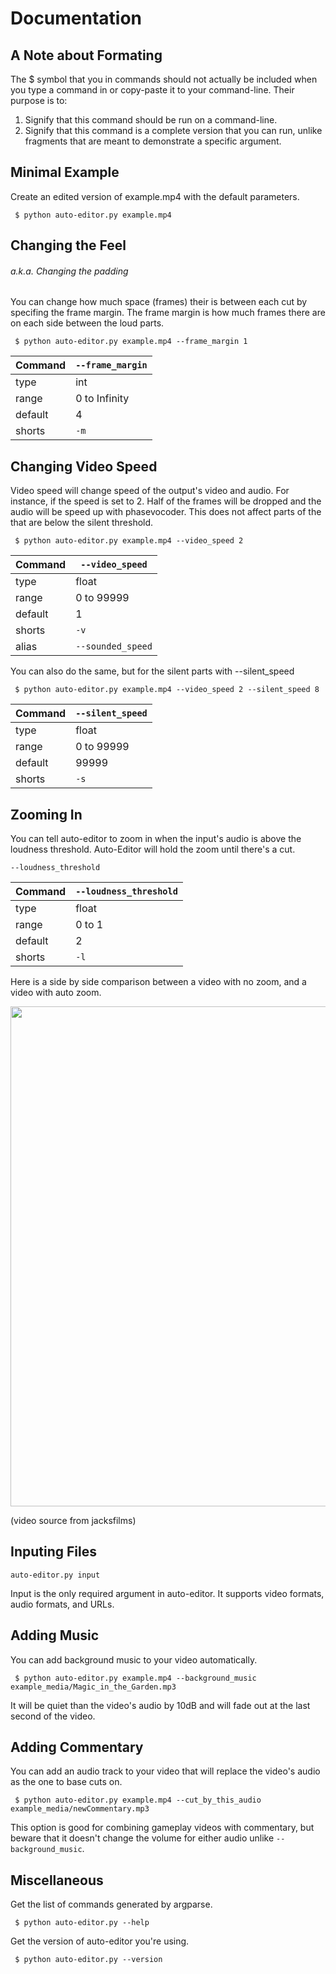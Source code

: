 # Documentation
## A Note about Formating
The $ symbol that you in commands should not actually be included when you type a command in or copy-paste it to your command-line. Their purpose is to:
 1. Signify that this command should be run on a command-line.
 2. Signify that this command is a complete version that you can run, unlike fragments that are meant to demonstrate a specific argument.

## Minimal Example
Create an edited version of example.mp4 with the default parameters.
```terminal
 $ python auto-editor.py example.mp4
```

## Changing the Feel
###### a.k.a. Changing the padding
You can change how much space (frames) their is between each cut by specifing the frame margin. The frame margin is how much frames there are on each side between the loud parts.

```terminal
 $ python auto-editor.py example.mp4 --frame_margin 1
```

Command | `--frame_margin`
--------|--------------
type    | int
range   | 0 to Infinity
default | 4
shorts  | `-m`


## Changing Video Speed
Video speed will change speed of the output's video and audio. For instance, if the speed is set to 2. Half of the frames will be dropped and the audio will be speed up with phasevocoder. This does not affect parts of the that are below the silent threshold.
```
 $ python auto-editor.py example.mp4 --video_speed 2
```

Command | `--video_speed`
--------|--------------
type    | float
range   | 0 to 99999
default | 1
shorts  | `-v`
alias   | `--sounded_speed`

You can also do the same, but for the silent parts with --silent_speed
```
 $ python auto-editor.py example.mp4 --video_speed 2 --silent_speed 8
```


Command | `--silent_speed`
--------|--------------
type    | float
range   | 0 to 99999
default | 99999
shorts  | `-s`


## Zooming In
You can tell auto-editor to zoom in when the input's audio is above the loudness threshold. Auto-Editor will hold the zoom until there's a cut.

```terminal
--loudness_threshold
```

Command | `--loudness_threshold`
--------|---------------------
type    | float
range   | 0 to 1
default | 2
shorts  | `-l`


Here is a side by side comparison between a video with no zoom, and a video with auto zoom.

<p align="center">
  <img src="/github%20resources/auto_zoom_demo.gif" width="800">
</p>

(video source from jacksfilms)

## Inputing Files
```
auto-editor.py input
```

Input is the only required argument in auto-editor. It supports video formats, audio formats, and URLs.

## Adding Music
You can add background music to your video automatically.

```terminal
 $ python auto-editor.py example.mp4 --background_music example_media/Magic_in_the_Garden.mp3
```

It will be quiet than the video's audio by 10dB and will fade out at the last second of the video.

## Adding Commentary
You can add an audio track to your video that will replace the video's audio as the one to base cuts on.

```terminal
 $ python auto-editor.py example.mp4 --cut_by_this_audio example_media/newCommentary.mp3
```

This option is good for combining gameplay videos with commentary, but beware that it doesn't change the volume for either audio unlike `--background_music`.

##


## Miscellaneous
Get the list of commands generated by argparse.

```terminal
 $ python auto-editor.py --help
```

Get the version of auto-editor you're using.

```terminal
 $ python auto-editor.py --version
```
